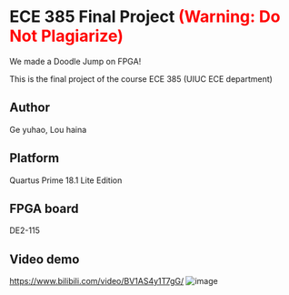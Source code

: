 # ECE 385 Final Project <font color="red">(Warning: Do Not Plagiarize)</font>
We made a Doodle Jump on FPGA! 

This is the final project of the course ECE 385 (UIUC ECE department)

## Author
Ge yuhao, Lou haina

## Platform
Quartus Prime 18.1 Lite Edition

## FPGA board
DE2-115

## Video demo
https://www.bilibili.com/video/BV1AS4y1T7gG/
 ![image](https://github.com/Geyuhao/ECE-385/blob/main/pic.png)
